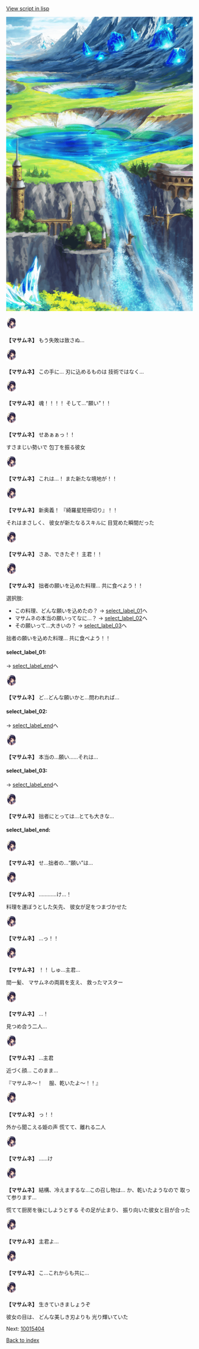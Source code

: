 [View script in lisp](../scripts/10015303.txt)

![highland.png](../images/backgrounds/highland.png)

<img src="../images/units/100151.png" alt="100151.png" height="34"/>

**【マサムネ】**
もう失敗は致さぬ…

<img src="../images/units/100151.png" alt="100151.png" height="34"/>

**【マサムネ】**
この手に…
刃に込めるものは
技術ではなく…

<img src="../images/units/100151.png" alt="100151.png" height="34"/>

**【マサムネ】**
魂！！！！
そして…“願い”！！

<img src="../images/units/100151.png" alt="100151.png" height="34"/>

**【マサムネ】**
せあぁぁっ！！

すさまじい勢いで
包丁を振る彼女

<img src="../images/units/100151.png" alt="100151.png" height="34"/>

**【マサムネ】**
これは…！
また新たな境地が！！

<img src="../images/units/100151.png" alt="100151.png" height="34"/>

**【マサムネ】**
新奥義！
『綺羅星短冊切り』！！

それはまさしく、
彼女が新たなるスキルに
目覚めた瞬間だった

<img src="../images/units/100151.png" alt="100151.png" height="34"/>

**【マサムネ】**
さあ、できたぞ！
主君！！

<img src="../images/units/100151.png" alt="100151.png" height="34"/>

**【マサムネ】**
拙者の願いを込めた料理…
共に食べよう！！

選択肢:
- この料理、どんな願いを込めたの？ → [select_label_01](#select_label_01)へ
- マサムネの本当の願いってなに…？ → [select_label_02](#select_label_02)へ
- その願いって…大きいの？ → [select_label_03](#select_label_03)へ

拙者の願いを込めた料理…
共に食べよう！！

#### select_label_01:
 → [select_label_end](#select_label_end)へ

<img src="../images/units/100151.png" alt="100151.png" height="34"/>

**【マサムネ】**
ど…どんな願いかと…問われれば…

#### select_label_02:
 → [select_label_end](#select_label_end)へ

<img src="../images/units/100151.png" alt="100151.png" height="34"/>

**【マサムネ】**
本当の…願い……それは…

#### select_label_03:
 → [select_label_end](#select_label_end)へ

<img src="../images/units/100151.png" alt="100151.png" height="34"/>

**【マサムネ】**
拙者にとっては…とても大きな…

#### select_label_end:

<img src="../images/units/100151.png" alt="100151.png" height="34"/>

**【マサムネ】**
せ…拙者の…“願い”は…

<img src="../images/units/100151.png" alt="100151.png" height="34"/>

**【マサムネ】**
…………け…！

料理を運ぼうとした矢先、
彼女が足をつまづかせた

<img src="../images/units/100151.png" alt="100151.png" height="34"/>

**【マサムネ】**
…っ！！

<img src="../images/units/100151.png" alt="100151.png" height="34"/>

**【マサムネ】**
！！
しゅ…主君…

間一髪、
マサムネの両肩を支え、
救ったマスター

<img src="../images/units/100151.png" alt="100151.png" height="34"/>

**【マサムネ】**
…！

見つめ合う二人…

<img src="../images/units/100151.png" alt="100151.png" height="34"/>

**【マサムネ】**
…主君

近づく顔…
このまま…

『マサムネ～！
　服、乾いたよ～！！』

<img src="../images/units/100151.png" alt="100151.png" height="34"/>

**【マサムネ】**
っ！！

外から聞こえる姫の声
慌てて、離れる二人

<img src="../images/units/100151.png" alt="100151.png" height="34"/>

**【マサムネ】**
……け

<img src="../images/units/100151.png" alt="100151.png" height="34"/>

**【マサムネ】**
結構、冷えまするな…この召し物は…
か、乾いたようなので
取って参ります…

慌てて厨房を後にしようとする
その足が止まり、
振り向いた彼女と目が合った

<img src="../images/units/100151.png" alt="100151.png" height="34"/>

**【マサムネ】**
主君よ…

<img src="../images/units/100151.png" alt="100151.png" height="34"/>

**【マサムネ】**
こ…これからも共に…

<img src="../images/units/100151.png" alt="100151.png" height="34"/>

**【マサムネ】**
生きていきましょうぞ

彼女の目は、
どんな美しき刃よりも
光り輝いていた

Next: [10015404](10015404.md)

[Back to index](index.md)
